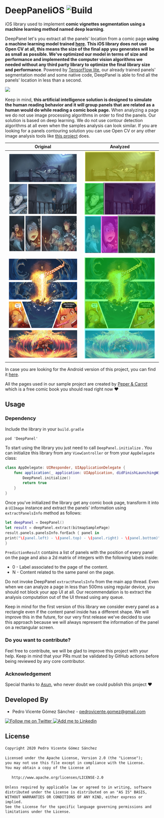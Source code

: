 DeepPaneliOS ![Build](https://github.com/pedrovgs/DeepPaneliOS/workflows/Build/badge.svg)
================

iOS library used to implement **comic vignettes segmentation using a machine learning method named deep learning**.

DeepPanel let's you extract all the panels' location from a comic page **using a machine learning model trained [here](https://github.com/pedrovgs/DeepPanel). This iOS library does not use Open CV at all, this means the size of the final app you generates will be as small as possible. We've optimized our model in terms of size and performance and implemented the computer vision algorithms we needed without any third party library to optimize the final library size and performance**. Powered by [TensorFlow lite](https://www.tensorflow.org/lite), our already trained panels' segmentation model and some native code, DeepPanel is able to find all the panels' location in less than a second.

<img src="art/screencast.gif" width="300" />

Keep in mind, **this artificial intelligence solution is designed to simulate the human reading behavior and it will group panels that are related as a human would do while reading a comic book page.** When analyzing a page we do not use image processing algorithms in order to find the panels. Our solution is based on deep learning. We do not use contour detection algorithms at all even when the samples analysis can look similar. If you are looking for a panels contouring solution you can use Open CV or any other image analysis tools like [this project](https://github.com/njean42/kumiko) does.


| Original        | Analyzed           |
| ----------------|--------------------|
|![page](art/rawPage1.png)|![page](art/panelsInfo1.png)|
|![page](art/rawPage2.png)|![page](art/panelsInfo2.png)|

In case you are looking for the Android version of this project, you can find it [here](https://github.com/pedrovgs/DeepPanelAndroid).

All the pages used in our sample project are created by [Peper & Carrot](https://www.peppercarrot.com) which is a free comic book you should read right now :heart:

Usage
-----

### Dependency

Include the library in your ``build.gradle``

```
pod 'DeepPanel'
```

To start using the library you just need to call `DeepPanel.initialize` . You can initialize this library from any ``ViewController`` or from your ``AppDelegate`` class:

```swift
class AppDelegate: UIResponder, UIApplicationDelegate {
    func application(_ application: UIApplication, didFinishLaunchingWithOptions launchOptions: [UIApplication.LaunchOptionsKey: Any]?) -> Bool {
        DeepPanel.initialize()
        return true
    }
}
```

Once you've initialized the library get any comic book page, transform it into a ``UIImage`` instance and extract the panels' information using ``extractPanelsInfo`` method as follows:

```swift
let deepPanel = DeepPanel()
let result = deepPanel.extract(bitmapSamplePage)
result.panels.panelsInfo.forEach { panel in
print("\(panel.left) - \(panel.top) - \(panel.right) - \(panel.bottom)")
}
```

``PredictionResult`` contains a list of panels with the position of every panel on the page and also a 2d matrix of integers with the following labels inside:

* 0 - Label associated to the page of the content.
* N - Content related to the same panel on the page.

Do not invoke DeepPanel ``extractPanelsInfo`` from the main app thread. Even when we can analyze a page in less than 500ms using regular device, you should not block your app UI at all. Our recommendation is to extract the analysis computation out of the UI thread using any queue.

Keep in mind for the first version of this library we consider every panel as a rectangle even if the content panel inside has a different shape. We will improve this in the future, for our very first release we've decided to use this approach because we will always represent the information of the panel on a rectangular screen.

### Do you want to contribute?

Feel free to contribute, we will be glad to improve this project with your help. Keep in mind that your PRs must be validated by GitHub actions before being reviewed by any core contributor.

### Acknowledgement

Special thanks to [Asun](https://github.com/asuncionjc), who never doubt we could publish this project :heart:

Developed By
------------

* Pedro Vicente Gómez Sánchez - <pedrovicente.gomez@gmail.com>

<a href="https://twitter.com/pedro_g_s">
  <img alt="Follow me on Twitter" src="https://image.freepik.com/iconos-gratis/twitter-logo_318-40209.jpg" height="60" width="60"/>
</a>
<a href="https://es.linkedin.com/in/pedrovgs">
  <img alt="Add me to Linkedin" src="https://image.freepik.com/iconos-gratis/boton-del-logotipo-linkedin_318-84979.png" height="60" width="60"/>
</a>

License
-------

    Copyright 2020 Pedro Vicente Gómez Sánchez

    Licensed under the Apache License, Version 2.0 (the "License");
    you may not use this file except in compliance with the License.
    You may obtain a copy of the License at

       http://www.apache.org/licenses/LICENSE-2.0

    Unless required by applicable law or agreed to in writing, software
    distributed under the License is distributed on an "AS IS" BASIS,
    WITHOUT WARRANTIES OR CONDITIONS OF ANY KIND, either express or implied.
    See the License for the specific language governing permissions and
    limitations under the License.
